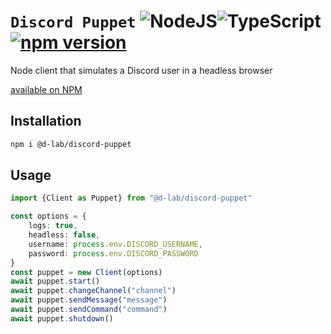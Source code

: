 # `Discord Puppet` ![NodeJS](https://img.shields.io/badge/node.js-6DA55F?style=for-the-badge&logo=node.js&logoColor=white)![TypeScript](https://img.shields.io/badge/typescript-%23007ACC.svg?style=for-the-badge&logo=typescript&logoColor=white) [![npm version](https://badge.fury.io/js/@d-lab%2Fdiscord-puppet.svg)](https://badge.fury.io/js/@d-lab%2Fdiscord-puppet)
Node client that simulates a Discord user in a headless browser

[available on NPM](https://www.npmjs.com/package/@d-lab/discord-puppet)

## Installation

```bash
npm i @d-lab/discord-puppet 
```

## Usage

```ts
import {Client as Puppet} from "@d-lab/discord-puppet"

const options = {
    logs: true,
    headless: false,
    username: process.env.DISCORD_USERNAME,
    password: process.env.DISCORD_PASSWORD
}
const puppet = new Client(options)
await puppet.start()
await puppet.changeChannel("channel")
await puppet.sendMessage("message")
await puppet.sendCommand("command")
await puppet.shutdown()
```